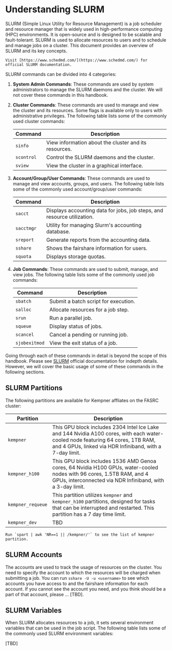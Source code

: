 # Understanding SLURM

SLURM (Simple Linux Utility for Resource Management) is a job scheduler and resource manager that is widely used in high-performance computing (HPC) environments. It is open-source and is designed to be scalable and fault-tolerant. SLURM is used to allocate resources to users and to schedule and manage jobs on a cluster. This document provides an overview of SLURM and its key concepts.

```{note}
Visit [https://www.schedmd.com/](https://www.schedmd.com/) for official SLURM documentation.
```

SLURM commands can be divided into 4 categories:

1. **System Admin Commands**: These commands are used by system administrators to manage the SLURM daemons and the cluster. We will not cover these commands in this handbook.
2. **Cluster Commands**: These commands are used to manage and view the cluster and its resources. Some flags is available only to users with administrative privileges. The following table lists some of the commonly used cluster commands:

    | Command | Description |
    |---------|-------------|
    | `sinfo` | View information about the cluster and its resources. |
    | `scontrol` | Control the SLURM daemons and the cluster. |
    | `sview` | View the cluster in a graphical interface. |

3. **Account/Group/User Commands**: These commands are used to manage and view accounts, groups, and users. The following table lists some of the commonly used account/group/user commands:

    | Command | Description |
    |---------|-------------|
    | `sacct` | Displays accounting data for jobs, job steps, and resource utilization. |
    | `sacctmgr` | Utility for managing Slurm's accounting database. |
    | `sreport` | Generate reports from the accounting data. |
    | `sshare` | Shows the fairshare information for users. |
    | `squota` | Displays storage quotas. |

4. **Job Commands**: These commands are used to submit, manage, and view jobs. The following table lists some of the commonly used job commands:

    | Command | Description |
    |---------|-------------|
    | `sbatch` | Submit a batch script for execution. |
    | `salloc` | Allocate resources for a job step. |
    | `srun` | Run a parallel job. |
    | `squeue` | Display status of jobs. |
    | `scancel` | Cancel a pending or running job. |
    | `sjobexitmod` | View the exit status of a job. |

Going through each of these commands in detail is beyond the scope of this handbook. Please see [SLURM](https://www.schedmd.com/) official documentation for indepth details. However, we will cover the basic usage of some of these commands in the following sections.


## SLURM Partitions

The following partitions are available for Kempner affliates on the FASRC cluster:

| Partition | Description |
|-----------|-------------|
| `kempner` | This GPU block includes 2304 Intel Ice Lake and 144 Nvidia A100 cores, with each water-cooled node featuring 64 cores, 1TB RAM, and 4 GPUs, linked via HDR Infiniband, with a 7-day limit.|
| `kempner_h100` | This GPU block includes 1536 AMD Genoa cores, 64 Nvidia H100 GPUs, water-cooled nodes with 96 cores, 1.5TB RAM, and 4 GPUs, interconnected via NDR Infiniband, with a 3-day limit. |
| `kempner_requeue` | This partition utilizes `kempner` and `kempner_h100` partitions, designed for tasks that can be interrupted and restarted. This partition has a 7 day time limit.|
| `kempner_dev` | TBD |

```{tip}
Run `spart | awk 'NR==1 || /kempner/'` to see the list of kempner partition.
```

## SLURM Accounts

The accounts are used to track the usage of resources on the cluster. You need to specify the account to which the resources will be charged when submitting a job. You can run `sshare -U -u <username>` to see which accounts you have access to and the fairshare information for each account. If you cannot see the account you need, and you think should be a part of that account, please ... [TBD].


## SLURM Variables

When SLURM allocates resources to a job, it sets several environment variables that can be used in the job script. The following table lists some of the commonly used SLURM environment variables:

[TBD]





